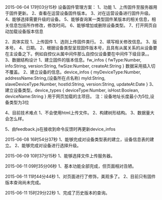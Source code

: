 2015-06-04 17时03分15秒
设备固件管理方案：
1、功能
	1、上传固件至服务器用于固件更新。
	2、查看在运营设备固件版本。
	3、对在运营设备进行固件升级。
	4、能够选择需要升级的设备。
	5、能够查询某一类型固件某版本的相关信息，相关信息包括所作修改，修改时间。
	6、能够增加或删除设备类型。
	7、打开网页自动加载设备版本信息
	
2、具体实现
	1、上传固件
		1、选则上传固件类行。
		2、填写相关修改信息。
		3、版本号。
		4、日期。
	2、根据设备类型呈现固件版本号，且具有从属关系的从设备要在主设备之下。例如自控仪从属中间件那么自控仪设备要在中间件下级目录。。	
	3、数据结构设计
		1、建立固件的版本信息。fw_infos
		{
			fwType:Number,
			info:String,
			version:String,
			fwSize:Number,
			createAt:String
		}
		数据采用插入切不覆盖。
		2、建立设备的信息。device_infos
		{
			myDeviceType:Number,
			addressName:String,(设备所在点名称)
			myId:String,
			slaveDeviceType:Number,
			hostId:String,
			version:String,
			updateAt:Date
		}
		3、建立设备类型。device_types
		{
			deviceType:Number,
			isHost:Boolean,
			deviceName:String
		}
		用于网页加载的主项目。
	注：设备地址长度最小为5位,设备类型为3位
	
4、目前技术难点
	1、不会使用html上传文件。
	2、构建树形结构。
	3、数据量大会怎么样。
	
5、由feedback.js在接收到命令反馈时再更新device_infos
	
2015-06-08 16时54分37秒
1、能够完成对设备类型表的建立，设备信息表的建立。
2、能够完成对设备进行选择升级。

2015-06-09 10时37分15秒
1、能够选择文件上传服务器。

2015-06-11 09时35分06秒
1、基本功能全部完成，但页面相对丑陋。

2015-06-11 11时44分44秒
1、对页面进行了修饰，美观多了。
2、目前只有固件版本查询尚未完成。

2015-06-11 15时29分22秒
1、完成了历史版本的查询。



